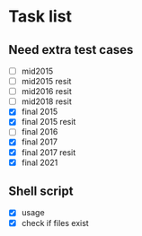 # Task list

## Need extra test cases

- [ ] mid2015
- [ ] mid2015 resit
- [ ] mid2016 resit
- [ ] mid2018 resit
- [x] final 2015
- [x] final 2015 resit
- [ ] final 2016
- [x] final 2017 
- [x] final 2017 resit
- [x] final 2021

## Shell script

- [x] usage
- [x] check if files exist